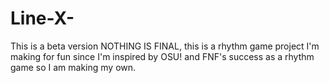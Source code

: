 # Line-X-
This is a beta version NOTHING IS FINAL, this is a rhythm game project I'm making for fun since I'm inspired by OSU! and FNF's success as a rhythm game so I am making my own.
